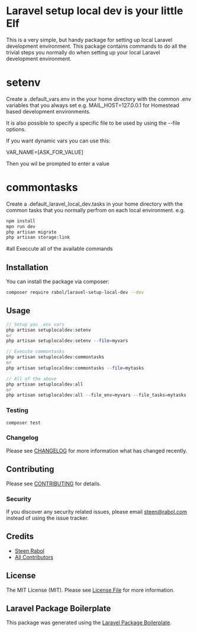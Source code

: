 # Laravel setup local dev is your little Elf


This is a very simple, but handy package for setting up local Laravel development environment.
This package contains commands to do all the trivial steps you normally do when setting up your local Laravel development environment.

# setenv
Create a .default_vars.env in the your home directory with the common .env variables that you always set e.g. MAIL_HOST=127.0.0.1 for Homestead based development environments.

It is also possible to specify a specific file to be used by using the --file options.

If you want dynamic vars you can use this:

VAR_NAME=[ASK_FOR_VALUE]

Then you wil be prompted to enter a value

# commontasks
Create a .default_laravel_local_dev.tasks in your home directory with the common tasks that you normally perfrom on each local environment.
e.g.
``` bash
npm install
mpn run dev
php artisan migrate
php artisan storage:link
```

#all
Execcute all of the available commands

## Installation

You can install the package via composer:

```bash
composer require rabol/laravel-setup-local-dev --dev
```

## Usage

``` php
// Setup you .env vars
php artisan setuplocaldev:setenv
or
php artisan setuplocaldev:setenv --file=myvars

// Execute commontasks
php artisan setuplocaldev:commontasks
or
php artisan setuplocaldev:commontasks --file=mytasks

// All of the above
php artisan setuplocaldev:all
or
php artisan setuplocaldev:all --file_env=myvars --file_tasks=mytasks

```

### Testing

``` bash
composer test
```

### Changelog

Please see [CHANGELOG](CHANGELOG.md) for more information what has changed recently.

## Contributing

Please see [CONTRIBUTING](CONTRIBUTING.md) for details.

### Security

If you discover any security related issues, please email steen@rabol.com instead of using the issue tracker.

## Credits

- [Steen Rabol](https://github.com/rabol)
- [All Contributors](../../contributors)

## License

The MIT License (MIT). Please see [License File](LICENSE.md) for more information.

## Laravel Package Boilerplate

This package was generated using the [Laravel Package Boilerplate](https://laravelpackageboilerplate.com).
